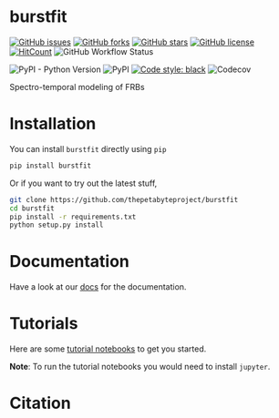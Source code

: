 # burstfit
[![GitHub issues](https://img.shields.io/github/issues/thepetabyteproject/burstfit?style=flat-square)](https://github.com/thepetabyteproject/burstfit/issues)
[![GitHub forks](https://img.shields.io/github/forks/thepetabyteproject/burstfit?style=flat-square)](https://github.com/thepetabyteproject/burstfit/network)
[![GitHub stars](https://img.shields.io/github/stars/thepetabyteproject/burstfit?style=flat-square)](https://github.com/thepetabyteproject/burstfit/stargazers)
[![GitHub license](https://img.shields.io/github/license/thepetabyteproject/burstfit?style=flat-square)](https://github.com/thepetabyteproject/burstfit/blob/main/LICENSE)
[![HitCount](http://hits.dwyl.com/thepetabyteproject/burstfit.svg)](http://hits.dwyl.com/thepetabyteproject/burstfit)
![GitHub Workflow Status](https://img.shields.io/github/workflow/status/thepetabyteproject/burstfit/Python%20package?style=flat-square)

![PyPI - Python Version](https://img.shields.io/pypi/pyversions/burstfit?style=flat-square)
![PyPI](https://img.shields.io/pypi/v/burstfit?style=flat-square)
[![Code style: black](https://img.shields.io/badge/code%20style-black-000000.svg?style=flat-square)](https://github.com/psf/black)
![Codecov](https://img.shields.io/codecov/c/github/thepetabyteproject/burstfit?style=flat-square)

Spectro-temporal modeling of FRBs

# Installation
You can install `burstfit` directly using `pip`

```bash
pip install burstfit
```
Or if you want to try out the latest stuff,
```bash
git clone https://github.com/thepetabyteproject/burstfit
cd burstfit
pip install -r requirements.txt
python setup.py install
``` 

# Documentation
Have a look at our [docs](https://thepetabyteproject.github.io/burstfit/) for the documentation.

# Tutorials
Here are some [tutorial notebooks](https://github.com/thepetabyteproject/burstfit/tree/main/examples) to get you started.

**Note**:
To run the tutorial notebooks you would need to install `jupyter`.

# Citation